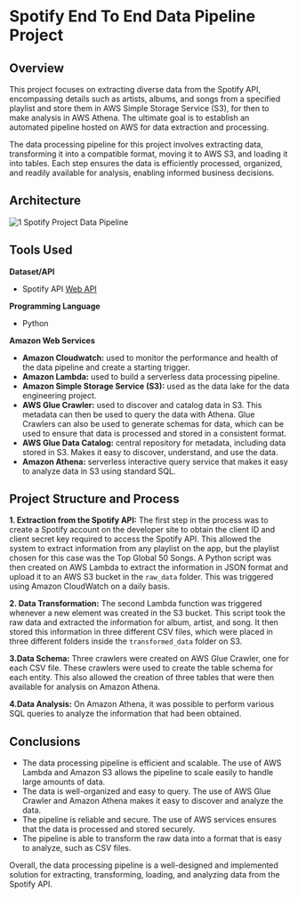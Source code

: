 # Spotify End To End Data Pipeline Project

## Overview

This project focuses on extracting diverse data from the Spotify API, encompassing details such as artists, albums, and songs from a specified playlist and store them in AWS Simple Storage Service (S3), for then to make analysis in AWS Athena. The ultimate goal is to establish an automated pipeline hosted on AWS for data extraction and processing.

The data processing pipeline for this project involves extracting data, transforming it into a compatible format, moving it to AWS S3, and loading it into tables. Each step ensures the data is efficiently processed, organized, and readily available for analysis, enabling informed business decisions.

## Architecture

![1  Spotify Project Data Pipeline](https://github.com/safwanhamza/spotify-data-engineering/blob/main/assets/pipeline_architecture.jpeg)

## Tools Used

**Dataset/API**
- Spotify API [Web API](https://developer.spotify.com/documentation/web-api)

**Programming Language**
 - Python

**Amazon Web Services**
- **Amazon Cloudwatch:** used to monitor the performance and health of the data pipeline and create a starting trigger.
- **Amazon Lambda:** used to build a serverless data processing pipeline.
- **Amazon Simple Storage Service (S3):** used as the data lake for the data engineering project.
- **AWS Glue Crawler:** used to discover and catalog data in S3. This metadata can then be used to query the data with Athena. Glue Crawlers can also be used to generate schemas for data, which can be used to ensure that data is processed and stored in a consistent format.
- **AWS Glue Data Catalog:** central repository for metadata, including data stored in S3. Makes it easy to discover, understand, and use the data.
- **Amazon Athena:** serverless interactive query service that makes it easy to analyze data in S3 using standard SQL.

## Project Structure and Process

**1. Extraction from the Spotify API:** The first step in the process was to create a Spotify account on the developer site to obtain the client ID and client secret key required to access the Spotify API. This allowed the system to extract information from any playlist on the app, but the playlist chosen for this case was the Top Global 50 Songs. A Python script was then created on AWS Lambda to extract the information in JSON format and upload it to an AWS S3 bucket in the `raw_data` folder. This was triggered using Amazon CloudWatch on a daily basis.

**2. Data Transformation:** The second Lambda function was triggered whenever a new element was created in the S3 bucket. This script took the raw data and extracted the information for album, artist, and song. It then stored this information in three different CSV files, which were placed in three different folders inside the `transformed_data` folder on S3.

**3.Data Schema:** Three crawlers were created on AWS Glue Crawler, one for each CSV file. These crawlers were used to create the table schema for each entity. This also allowed the creation of three tables that were then available for analysis on Amazon Athena.

**4.Data Analysis:** On Amazon Athena, it was possible to perform various SQL queries to analyze the information that had been obtained.

## Conclusions

- The data processing pipeline is efficient and scalable. The use of AWS Lambda and Amazon S3 allows the pipeline to scale easily to handle large amounts of data.
- The data is well-organized and easy to query. The use of AWS Glue Crawler and Amazon Athena makes it easy to discover and analyze the data.
- The pipeline is reliable and secure. The use of AWS services ensures that the data is processed and stored securely.
- The pipeline is able to transform the raw data into a format that is easy to analyze, such as CSV files.

Overall, the data processing pipeline is a well-designed and implemented solution for extracting, transforming, loading, and analyzing data from the Spotify API.

